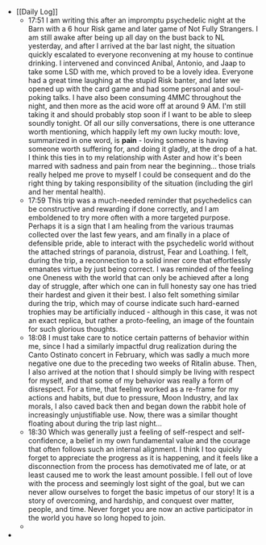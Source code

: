 - [[Daily Log]]
	- 17:51 I am writing this after an impromptu psychedelic night at the Barn with a 6 hour Risk game and later game of Not Fully Strangers. I am still awake after being up all day on the bust back to NL yesterday, and after I arrived at the bar last night, the situation quickly escalated to everyone reconvening at my house to continue drinking. I intervened and convinced Anibal, Antonio, and Jaap to take some LSD with me, which proved to be a lovely idea. Everyone had a great time laughing at the stupid Risk banter, and later we opened up with the card game and had some personal and soul-poking talks. I have also been consuming 4MMC throughout the night, and then more as the acid wore off at around 9 AM. I'm still taking it and should probably stop soon if I want to be able to sleep soundly tonight. Of all our silly conversations, there is one utterance worth mentioning, which happily left my own lucky mouth: love, summarized in one word, is **pain** - loving someone is having someone worth suffering for, and doing it gladly, at the drop of a hat. I think this ties in to my relationship with Aster and how it's been marred with sadness and pain from near the beginning... those trials really helped me prove to myself I could be consequent and do the right thing by taking responsibility of the situation (including the girl and her mental health).
	- 17:59 This trip was a much-needed reminder that psychedelics can be constructive and rewarding if done correctly, and I am emboldened to try more often with a more targeted purpose. Perhaps it is a sign that I am healing from the various traumas collected over the last few years, and am finally in a place of defensible pride, able to interact with the psychedelic world without the attached strings of paranoia, distrust, Fear and Loathing.
	  I felt, during the trip, a reconnection to a solid inner core that effortlessly emanates virtue by just being correct. I was reminded of the feeling one Oneness with the world that can only be achieved after a long day of struggle, after which one can in full honesty say one has tried their hardest and given it their best. I also felt something similar during the trip, which may of course indicate such hard-earned trophies may be artificially induced - although in this case, it was not an exact replica, but rather a proto-feeling, an image of the fountain for such glorious thoughts.
	- 18:08 I must take care to notice certain patterns of behavior within me, since I had a similarly impactful drug realization during the Canto Ostinato concert in February, which was sadly a much more negative one due to the preceding two weeks of Ritalin abuse. Then, I also arrived at the notion that I should simply be living with respect for myself, and that some of my behavior was really a form of disrespect. For a time, that feeling worked as a re-frame for my actions and habits, but due to pressure, Moon Industry, and lax morals, I also caved back then and began down the rabbit hole of increasingly unjustifiable use. Now, there was a similar thought floating about during the trip last night...
	- 18:30 Which was generally just a feeling of self-respect and self-confidence, a belief in my own fundamental value and the courage that often follows such an internal alignment. I think I too quickly forget to appreciate the progress as it is happening, and it feels like a disconnection from the process has demotivated me of late, or at least caused me to work the least amount possible. I fell out of love with the process and seemingly lost sight of the goal, but we can never allow ourselves to forget the basic impetus of our story! It is a story of overcoming, and hardship, and conquest over matter, people, and time. Never forget you are now an active participator in the world you have so long hoped to join.
	-
-